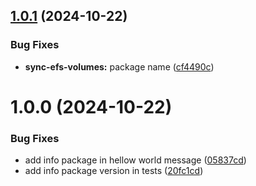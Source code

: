 ## [1.0.1](https://github.com/jotasixto/dummy-nodejs/compare/v1.0.0...v1.0.1) (2024-10-22)


### Bug Fixes

* **sync-efs-volumes:** package name ([cf4490c](https://github.com/jotasixto/dummy-nodejs/commit/cf4490c1e2336ff46c3380efd055c40f9c3e87ec))

# 1.0.0 (2024-10-22)


### Bug Fixes

* add info package in hellow world message ([05837cd](https://github.com/jotasixto/dummy-nodejs/commit/05837cd75de262291f4b0057b42080ab12b26a3d))
* add info package version in tests ([20fc1cd](https://github.com/jotasixto/dummy-nodejs/commit/20fc1cd36ec4e2defae719ce152e57a5db38f52b))
